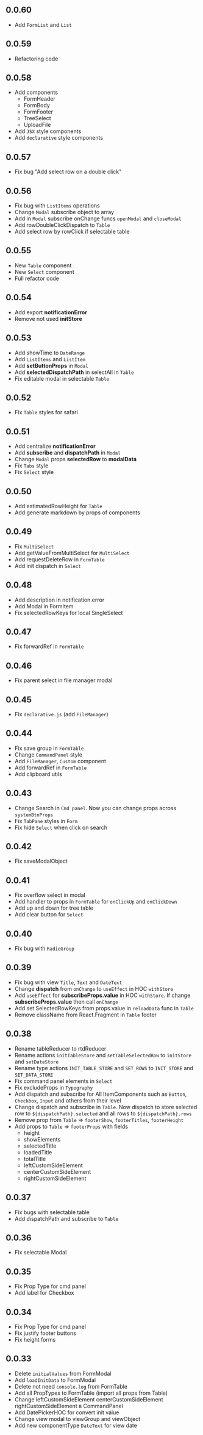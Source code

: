 ## 0.0.60

- Add `FormList` and `List`

## 0.0.59

- Refactoring code

## 0.0.58

- Add components
  - FormHeader
  - FormBody
  - FormFooter
  - TreeSelect
  - UploadFile
- Add `JSX` style components
- Add `declarative` style components

## 0.0.57

- Fix bug "Add select row on a double click"

## 0.0.56

- Fix bug with `ListItems` operations
- Change `Modal` subscribe object to array
- Add in `Modal` subscribe onChange funcs `openModal` and `closeModal`
- Add rowDoubleClickDispatch to `Table`
- Add select row by rowClick if selectable table

## 0.0.55

- New `Table` component
- New `Select` component
- Full refactor code

## 0.0.54

- Add export **notificationError**
- Remove not used **initStore**

## 0.0.53

- Add showTime to `DateRange`
- Add `ListItems` and `ListItem`
- Add **setButtonProps** in `Modal`
- Add **selectedDispatchPath** in selectAll in `Table`
- Fix editable modal in selectable `Table`

## 0.0.52

- Fix `Table` styles for safari

## 0.0.51

- Add centralize **notificationError**
- Add **subscribe** and **dispatchPath** in `Modal`
- Change `Modal` props **selectedRow** to **modalData**
- Fix `Tabs` style
- Fix `Select` style

## 0.0.50

- Add estimatedRowHeight for `Table`
- Add generate markdown by props of components

## 0.0.49

- Fix `MultiSelect`
- Add getValueFromMultiSelect for `MultiSelect`
- Add requestDeleteRow in `FormTable`
- Add init dispatch in `Select`

## 0.0.48

- Add description in notification.error
- Add Modal in FormItem
- Fix selectedRowKeys for local SingleSelect

## 0.0.47

- Fix forwardRef in `FormTable`

## 0.0.46

- Fix parent select in file manager modal

## 0.0.45

- Fix `declarative.js` (add `FileManager`)

## 0.0.44

- Fix save group in `FormTable`
- Change `CommandPanel` style
- Add `FileManager`, `Custom` component
- Add forwardRef in `FormTable`
- Add clipboard utils

## 0.0.43

- Change Search in `Cmd panel`. Now you can change props across `systemBtnProps`
- Fix `TabPane` styles in `Form`
- Fix hide `Select` when click on search

## 0.0.42

- Fix saveModalObject

## 0.0.41

- Fix overflow select in modal
- Add handler to props in `FormTable` for `onClickUp` and `onClickDown`
- Add up and down for tree table
- Add clear button for `Select`

## 0.0.40

- Fix bug with `RadioGroup`

## 0.0.39

- Fix bug with view `Title`, `Text` and `DateText`
- Change **dispatch** from `onChange` to `useEffect` in HOC `withStore`
- Add `useEffect` for **subscribeProps.value** in HOC `withStore`. If change **subscribeProps.value** then call `onChange`
- Add set SelectedRowKeys from props.value in `reloadData` func in `Table`
- Remove className from React.Fragment in `Table` footer

## 0.0.38

- Rename tableReducer to rtdReducer
- Rename actions `initTableStore` and `setTableSelectedRow` to `initStore` and `setDateStore`
- Rename type actions `INIT_TABLE_STORE` and `SET_ROWS` to `INIT_STORE` and `SET_DATA_STORE`
- Fix command panel elements in `Select`
- Fix excludeProps in `Typography`
- Add dispatch and subscribe for All ItemComponents such as `Button`, `Checkbox`, `Input` and others from their level
- Change dispatch and subscribe in `Table`. Now dispatch to store selected row to `${dispatchPath}.selected` and all rows to `${dispatchPath}.rows`
- Remove prop from `Table` => `footerShow`, `footerTitles`, `footerHeight`
- Add props to `Table` => `footerProps` with fields
    - height
    - showElements
    - selectedTitle
    - loadedTitle
    - totalTitle
    - leftCustomSideElement
    - centerCustomSideElement
    - rightCustomSideElement

## 0.0.37

- Fix bugs with selectable table
- Add dispatchPath and subscribe to `Table`

## 0.0.36

- Fix selectable Modal

## 0.0.35

- Fix Prop Type for cmd panel
- Add label for Checkbox

## 0.0.34

- Fix Prop Type for cmd panel
- Fix justify footer buttons
- Fix height forms

## 0.0.33

- Delete `initialValues` from FormModal
- Add `loadInitData` to FormModal
- Delete not need `console.log` from FormTable
- Add all PropTypes to FormTable (import all props from Table)
- Change leftCustomSideElement centerCustomSideElement rightCustomSideElement в CommandPanel
- Add DatePickerHOC for convert init value
- Change view modal to viewGroup and viewObject
- Add new componentType `DateText` for view date

